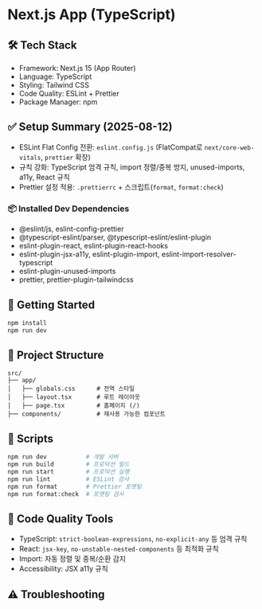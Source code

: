 # Next.js App (TypeScript)

## 🛠️ Tech Stack

- Framework: Next.js 15 (App Router)
- Language: TypeScript
- Styling: Tailwind CSS
- Code Quality: ESLint + Prettier
- Package Manager: npm

## ✅ Setup Summary (2025-08-12)

- ESLint Flat Config 전환: `eslint.config.js` (FlatCompat로
  `next/core-web-vitals`, `prettier` 확장)
- 규칙 강화: TypeScript 엄격 규칙, import 정렬/중복 방지, unused-imports, a11y,
  React 규칙
- Prettier 설정 적용: `.prettierrc` + 스크립트(`format`, `format:check`)

### 📦 Installed Dev Dependencies

- @eslint/js, eslint-config-prettier
- @typescript-eslint/parser, @typescript-eslint/eslint-plugin
- eslint-plugin-react, eslint-plugin-react-hooks
- eslint-plugin-jsx-a11y, eslint-plugin-import,
  eslint-import-resolver-typescript
- eslint-plugin-unused-imports
- prettier, prettier-plugin-tailwindcss

## 🚀 Getting Started

```bash
npm install
npm run dev
```

## 📁 Project Structure

```
src/
├── app/
│   ├── globals.css      # 전역 스타일
│   ├── layout.tsx       # 루트 레이아웃
│   ├── page.tsx         # 홈페이지 (/)
├── components/          # 재사용 가능한 컴포넌트
```

## 🔌 Scripts

```bash
npm run dev           # 개발 서버
npm run build         # 프로덕션 빌드
npm run start         # 프로덕션 실행
npm run lint          # ESLint 검사
npm run format        # Prettier 포맷팅
npm run format:check  # 포맷팅 검사
```

## 🔧 Code Quality Tools

- TypeScript: `strict-boolean-expressions`, `no-explicit-any` 등 엄격 규칙
- React: `jsx-key`, `no-unstable-nested-components` 등 최적화 규칙
- Import: 자동 정렬 및 중복/순환 감지
- Accessibility: JSX a11y 규칙

## ⚠️ Troubleshooting
